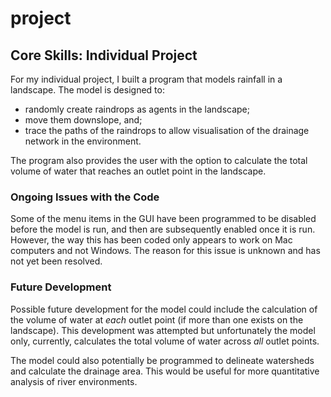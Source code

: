 # project

## Core Skills: Individual Project

For my individual project, I built a program that models rainfall in a landscape. The model is designed to:
* randomly create raindrops as agents in the landscape;
* move them downslope, and;
* trace the paths of the raindrops to allow visualisation of the drainage network in the environment.

The program also provides the user with the option to calculate the total volume of water that reaches an outlet point in the landscape.

### Ongoing Issues with the Code

Some of the menu items in the GUI have been programmed to be disabled before the model is run, and then are subsequently enabled once it is run. However, the way this has been coded only appears to work on Mac computers and not Windows. The reason for this issue is unknown and has not yet been resolved.

### Future Development

Possible future development for the model could include the calculation of the volume of water at *each* outlet point (if more than one exists on the landscape). This development was attempted but unfortunately the model only, currently, calculates the total volume of water across *all* outlet points.

The model could also potentially be programmed to delineate watersheds and calculate the drainage area. This would be useful for more quantitative analysis of river environments.
